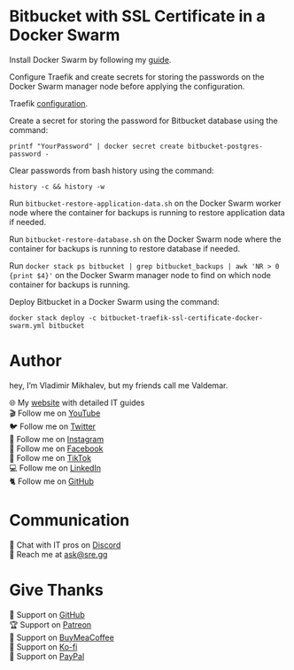 # Bitbucket with SSL Certificate in a Docker Swarm

Install Docker Swarm by following my [guide](https://www.heyvaldemar.com/install-docker-swarm-on-ubuntu-server/).

Configure Traefik and create secrets for storing the passwords on the Docker Swarm manager node before applying the configuration.

Traefik [configuration](https://github.com/heyValdemar/traefik-ssl-certificate-docker-swarm).

Create a secret for storing the password for Bitbucket database using the command:

`printf "YourPassword" | docker secret create bitbucket-postgres-password -`

Clear passwords from bash history using the command:

`history -c && history -w`

Run `bitbucket-restore-application-data.sh` on the Docker Swarm worker node where the container for backups is running to restore application data if needed.

Run `bitbucket-restore-database.sh` on the Docker Swarm node where the container for backups is running to restore database if needed.

Run `docker stack ps bitbucket | grep bitbucket_backups | awk 'NR > 0 {print $4}'` on the Docker Swarm manager node to find on which node container for backups is running.

Deploy Bitbucket in a Docker Swarm using the command:

`docker stack deploy -c bitbucket-traefik-ssl-certificate-docker-swarm.yml bitbucket`

# Author

hey, I’m Vladimir Mikhalev, but my friends call me Valdemar.

🌐 My [website](https://www.heyvaldemar.com/) with detailed IT guides\
🎬 Follow me on [YouTube](https://www.youtube.com/channel/UCf85kQ0u1sYTTTyKVpxrlyQ?sub_confirmation=1)\
🐦 Follow me on [Twitter](https://twitter.com/heyValdemar)\
🎨 Follow me on [Instagram](https://www.instagram.com/heyvaldemar/)\
🎸 Follow me on [Facebook](https://www.facebook.com/heyValdemarFB/)\
🎥 Follow me on [TikTok](https://www.tiktok.com/@heyvaldemar)\
💻 Follow me on [LinkedIn](https://www.linkedin.com/in/heyvaldemar/)\
🐈 Follow me on [GitHub](https://github.com/heyvaldemar)

# Communication
👾 Chat with IT pros on [Discord](https://discord.gg/AJQGCCBcqf)\
📧 Reach me at ask@sre.gg

# Give Thanks
💎 Support on [GitHub](https://github.com/sponsors/heyValdemar)\
🏆 Support on [Patreon](https://www.patreon.com/heyValdemar)\
🥤 Support on [BuyMeaCoffee](https://www.buymeacoffee.com/heyValdemar)\
🍪 Support on [Ko-fi](https://ko-fi.com/heyValdemar)\
💖 Support on [PayPal](https://www.paypal.com/paypalme/heyValdemarCOM)

